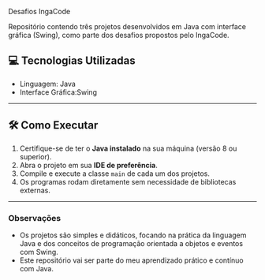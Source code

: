  Desafios IngaCode

Repositório contendo três projetos desenvolvidos em Java com interface gráfica (Swing), como parte dos desafios propostos pelo IngaCode.


## 💻 Tecnologias Utilizadas

- Linguagem: Java
- Interface Gráfica:Swing 
  

---

## 🛠️ Como Executar

1. Certifique-se de ter o **Java instalado** na sua máquina (versão 8 ou superior).
2. Abra o projeto em sua **IDE de preferência**.
3. Compile e execute a classe `main` de cada um dos projetos.
4. Os programas rodam diretamente sem necessidade de bibliotecas externas.

---



### Observações

- Os projetos são simples e didáticos, focando na prática da linguagem Java e dos conceitos de programação orientada a objetos e eventos com Swing.
- Este repositório vai ser parte do meu aprendizado prático e contínuo com Java.


